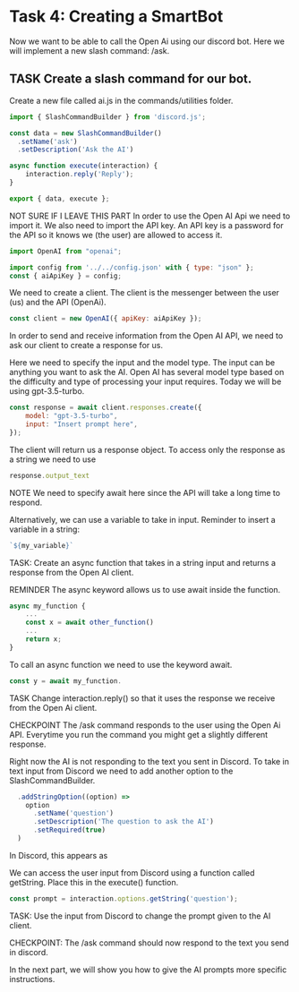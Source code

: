 # Task 4: Creating a SmartBot

Now we want to be able to call the Open Ai using our discord bot. Here we will implement a new slash command: /ask.

TASK
Create a slash command for our bot.
- 

Create a new file called ai.js in the commands/utilities folder. 
<!-- insert screenshot of files -->

```js
import { SlashCommandBuilder } from 'discord.js';

const data = new SlashCommandBuilder()
  .setName('ask')
  .setDescription('Ask the AI')

async function execute(interaction) {
    interaction.reply('Reply');
}

export { data, execute };
```


NOT SURE IF I LEAVE THIS PART
In order to use the Open AI Api we need to import it. We also need to import the API key. An API key is a password for the API so it knows we (the user) are allowed to access it.

```js
import OpenAI from "openai";

import config from '../../config.json' with { type: "json" };
const { aiApiKey } = config;
```

We need to create a client. The client is the messenger between the user (us) and the API (OpenAi). 

```js
const client = new OpenAI({ apiKey: aiApiKey });
```

In order to send and receive information from the Open AI API, we need to ask our client to create a response for us. 

Here we need to specify the input and the model type. The input can be anything you want to ask the AI. Open AI has several model type based on the difficulty and type of processing your input requires. Today we will be using gpt-3.5-turbo.


```js
const response = await client.responses.create({
    model: "gpt-3.5-turbo",
    input: "Insert prompt here",
});
```

The client will return us a response object. To access only the response as a string we need to use 
```js 
response.output_text 
```

NOTE
We need to specify await here since the API will take a long time to respond.


Alternatively, we can use a variable to take in input. 
Reminder to insert a variable in a string:
```js
`${my_variable}`
```

TASK:
Create an async function that takes in a string input and returns a response from the Open AI client.

REMINDER
The async keyword allows us to use await inside the function.
```js
async my_function {
    ...
    const x = await other_function()
    ...
    return x;
}
```
To call an async function we need to use the keyword await.

```js
const y = await my_function.
```


TASK
Change interaction.reply() so that it uses the response we receive from the Open Ai client. 

CHECKPOINT
The /ask command responds to the user using the Open Ai API. Everytime you run the command you might get a slightly different response. 


Right now the AI is not responding to the text you sent in Discord. To take in text input from Discord we need to add another option to the SlashCommandBuilder. 


```js
  .addStringOption((option) =>
    option
      .setName('question')
      .setDescription('The question to ask the AI')
      .setRequired(true)
  )
```
In Discord, this appears as 
<!-- insert screenshot from disc -->

We can access the user input from Discord using a function called getString. Place this in the execute() function.

```js
const prompt = interaction.options.getString('question');
```

TASK:
Use the input from Discord to change the prompt given to the AI client.

CHECKPOINT:
The /ask command should now respond to the text you send in discord. 


In the next part, we will show you how to give the AI prompts more specific instructions. 







